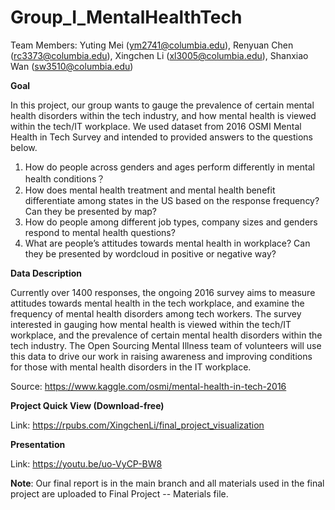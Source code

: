 # Group_I_MentalHealthTech

Team Members: Yuting Mei (ym2741@columbia.edu), Renyuan Chen (rc3373@columbia.edu), Xingchen Li (xl3005@columbia.edu), Shanxiao Wan (sw3510@columbia.edu)

**Goal**

In this project, our group wants to gauge the prevalence of certain mental health disorders within the tech industry, and how mental health is viewed within the tech/IT workplace. We used dataset from 2016 OSMI Mental Health in Tech Survey and intended to provided answers to the questions below. 
1. How do people across genders and ages perform differently in mental health conditions？
2. How does mental health treatment and mental health benefit differentiate among states in the US based on the response frequency? Can they be presented by map?
3. How do people among different job types, company sizes and genders respond to mental health questions?
4. What are people’s attitudes towards mental health in workplace? Can they be presented by wordcloud in positive or negative way?

**Data Description**

Currently over 1400 responses, the ongoing 2016 survey aims to measure attitudes towards mental health in the tech workplace, and examine the frequency of mental health disorders among tech workers. The survey interested in gauging how mental health is viewed within the tech/IT workplace, and the prevalence of certain mental health disorders within the tech industry. The Open Sourcing Mental Illness team of volunteers will use this data to drive our work in raising awareness and improving conditions for those with mental health disorders in the IT workplace.

Source: https://www.kaggle.com/osmi/mental-health-in-tech-2016

**Project Quick View (Download-free)**

Link: https://rpubs.com/XingchenLi/final_project_visualization

**Presentation**

Link: https://youtu.be/uo-VyCP-BW8

**Note**: Our final report is in the main branch and all materials used in the final project are uploaded to Final Project -- Materials file.
